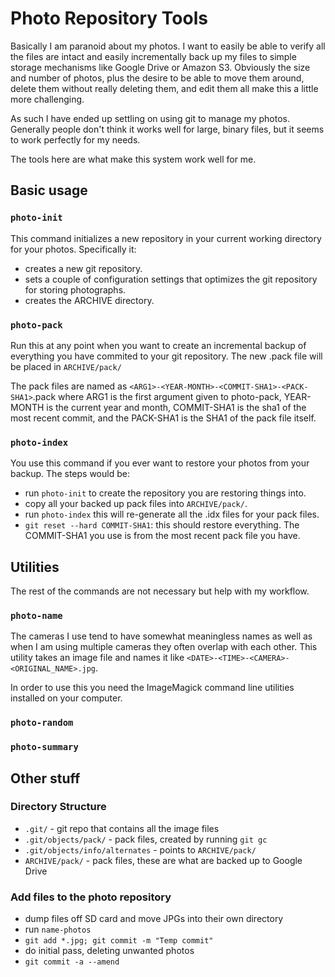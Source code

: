 # Photo Repository Tools

Basically I am paranoid about my photos. I want to easily be able to verify all
the files are intact and easily incrementally back up my files to simple
storage mechanisms like Google Drive or Amazon S3. Obviously the size and
number of photos, plus the desire to be able to move them around, delete them
without really deleting them, and edit them all make this a little more
challenging.

As such I have ended up settling on using git to manage my photos. Generally
people don't think it works well for large, binary files, but it seems to work
perfectly for my needs.

The tools here are what make this system work well for me.

## Basic usage

### `photo-init`

This command initializes a new repository in your current working directory
for your photos. Specifically it:

- creates a new git repository.
- sets a couple of configuration settings that optimizes the git repository for
  storing photographs.
- creates the ARCHIVE directory.


### `photo-pack`

Run this at any point when you want to create an incremental backup of
everything you have commited to your git repository. The new .pack file will be
placed in `ARCHIVE/pack/`

The pack files are named as
`<ARG1>-<YEAR-MONTH>-<COMMIT-SHA1>-<PACK-SHA1>`.pack where ARG1 is the first
argument given to photo-pack, YEAR-MONTH is the current year and month,
COMMIT-SHA1 is the sha1 of the most recent commit, and the PACK-SHA1 is the
SHA1 of the pack file itself.


### `photo-index`

You use this command if you ever want to restore your photos from your backup.
The steps would be:

- run `photo-init` to create the repository you are restoring things into.
- copy all your backed up pack files into `ARCHIVE/pack/`.
- run `photo-index` this will re-generate all the .idx files for your pack
  files.
- `git reset --hard COMMIT-SHA1`: this should restore everything. The
  COMMIT-SHA1 you use is from the most recent pack file you have.


## Utilities

The rest of the commands are not necessary but help with my workflow.


### `photo-name`

The cameras I use tend to have somewhat meaningless names as well as when I am
using multiple cameras they often overlap with each other. This utility takes
an image file and names it like `<DATE>-<TIME>-<CAMERA>-<ORIGINAL_NAME>.jpg`.

In order to use this you need the ImageMagick command line utilities installed
on your computer.


### `photo-random`


### `photo-summary`


## Other stuff

### Directory Structure

- `.git/` - git repo that contains all the image files
- `.git/objects/pack/` - pack files, created by running `git gc`
- `.git/objects/info/alternates` - points to `ARCHIVE/pack/`
- `ARCHIVE/pack/` - pack files, these are what are backed up to Google Drive


### Add files to the photo repository

- dump files off SD card and move JPGs into their own directory
- run `name-photos`
- `git add *.jpg; git commit -m "Temp commit"`
- do initial pass, deleting unwanted photos
- `git commit -a --amend`
